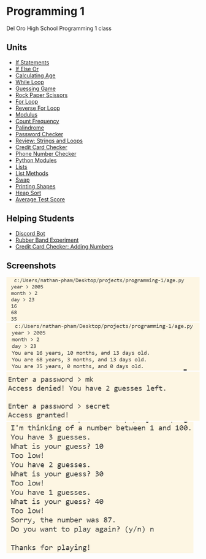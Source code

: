 # Programming 1
Del Oro High School Programming 1 class

## Units
* [If Statements](if_statement.py)
* [If Else Or](if_else_or.py)
* [Calculating Age](age.py)
* [While Loop](while_loop.py)
* [Guessing Game](guessing_game.py)
* [Rock Paper Scissors](rock_paper_scissors.py)
* [For Loop](for_loop.py)
* [Reverse For Loop](reverse_for_loop.py)
* [Modulus](modulus.py)
* [Count Frequency](count_frequency.py)
* [Palindrome](palindrome.py)
* [Password Checker](password_checker.py)
* [Review: Strings and Loops](review_strings_loops.py)
* [Credit Card Checker](credit_checker.py)
* [Phone Number Checker](phone_number_checker.py)
* [Python Modules](modules.py)
* [Lists](lists.py)
* [List Methods](list_methods.py)
* [Swap](swap.py)
* [Printing Shapes](printing_shapes.py)
* [Heap Sort](/heap_sort.py)
* [Average Test Score](/average_test_score.py)

## Helping Students
* [Discord Bot](discord_bot.py)
* [Rubber Band Experiment](rubberbands_experiment/rubberbands.py)
* [Credit Card Checker: Adding Numbers](adding_numbers.py)

## Screenshots
![](screenshots/2022-01-06-10-06-02.png)
![](screenshots/2022-01-06-10-22-06.png)
![](screenshots/while_loop.png)
![](screenshots/2022-01-10-09-36-11.png)